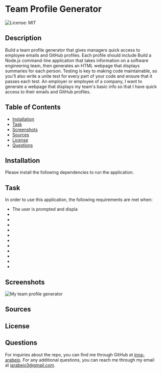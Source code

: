 # Team Profile Generator

![License: MIT](https://img.shields.io/badge/License-MIT-yellow.svg)

## Description
Build a team profile generator that gives managers quick access to employee emails and GitHub profiles. Each profile should include Build a Node.js command-line application that takes information on a software engineering team, then generates an HTML webpage that displays summaries for each person. Testing is key to making code maintainable, so you'll also write a unite test for every part of your code and ensure that it passes each test. An employer or employee of a company,  I want to generate a webpage that displays my team's basic info so that I have quick access to their emails and GitHub profiles. 

## Table of Contents
* [Installation](#installation)
* [Task](#task)
* [Screenshots](#screenshots)
* [Sources](#sources)
* [License](#license)
* [Questions](#questions)

## Installation
Please install the following dependencies to run the application. 

## Task
In order to use this application, the following requirements are met when: 
- The user is prompted and displa
- 
- 
- 
- 
- 
- 
- 
- 
- 
- 
- 

## Screenshots
![My team profile generator](./)

## Sources

## License

## Questions
For inquiries about the repo, you can find me through GitHub at [inna-arabejo](https://github.com/inna-arabejo). 
For any additional questions, you can reach me through my email at [iarabejo3@gmail.com](mailto:iarabejo3@gmail.com).